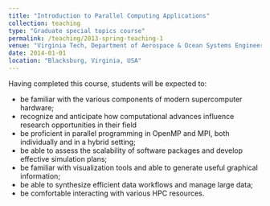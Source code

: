 ```yaml
---
title: "Introduction to Parallel Computing Applications"
collection: teaching
type: "Graduate special topics course"
permalink: /teaching/2013-spring-teaching-1
venue: "Virginia Tech, Department of Aerospace & Ocean Systems Engineering"
date: 2014-01-01
location: "Blacksburg, Virginia, USA"
---
```


Having completed this course, students will be expected to:
* be familiar with the various components of modern supercomputer hardware;
* recognize and anticipate how computational advances influence research opportunities in their
field
* be proficient in parallel programming in OpenMP and MPI, both individually and in a hybrid
setting;
* be able to assess the scalability of software packages and develop effective simulation plans;
* be familiar with visualization tools and able to generate useful graphical information;
* be able to synthesize efficient data workflows and manage large data;
* be comfortable interacting with various HPC resources.

